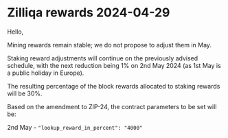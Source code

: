 # Zilliqa rewards 2024-04-29

Hello,

Mining rewards remain stable; we do not propose to adjust them in May.

Staking reward adjustments will continue on the previously advised
schedule, with the next reduction being 1% on 2nd May 2024 (as 1st
May is a public holiday in Europe).

The resulting percentage of the block rewards allocated to staking
rewards will be 30%.

Based on the amendment to ZIP-24, the contract parameters to be set will be:

2nd May - `"lookup_reward_in_percent": "4000"`
